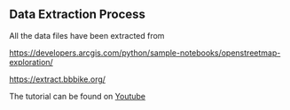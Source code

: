 ## Data Extraction Process

All the data files have been extracted from 

https://developers.arcgis.com/python/sample-notebooks/openstreetmap-exploration/

https://extract.bbbike.org/

The tutorial can be found on [Youtube](https://www.youtube.com/watch?v=nJaBkInC-q0)
